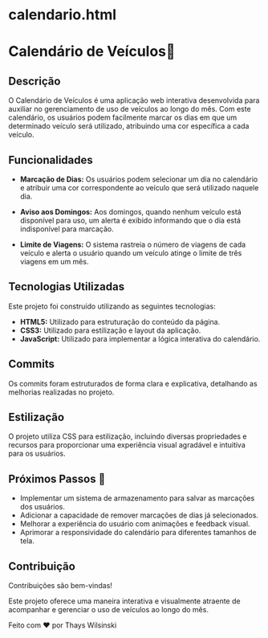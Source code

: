 # calendario.html

# Calendário de Veículos📅

## Descrição

O Calendário de Veículos é uma aplicação web interativa desenvolvida para auxiliar no gerenciamento de uso de veículos ao longo do mês. Com este calendário, os usuários podem facilmente marcar os dias em que um determinado veículo será utilizado, atribuindo uma cor específica a cada veículo.

## Funcionalidades

- **Marcação de Dias:** Os usuários podem selecionar um dia no calendário e atribuir uma cor correspondente ao veículo que será utilizado naquele dia.

- **Aviso aos Domingos:** Aos domingos, quando nenhum veículo está disponível para uso, um alerta é exibido informando que o dia está indisponível para marcação.

- **Limite de Viagens:** O sistema rastreia o número de viagens de cada veículo e alerta o usuário quando um veículo atinge o limite de três viagens em um mês.

## Tecnologias Utilizadas

Este projeto foi construído utilizando as seguintes tecnologias:

- **HTML5:** Utilizado para estruturação do conteúdo da página.
- **CSS3:** Utilizado para estilização e layout da aplicação.
- **JavaScript:** Utilizado para implementar a lógica interativa do calendário.

## Commits

Os commits foram estruturados de forma clara e explicativa, detalhando as melhorias realizadas no projeto.

## Estilização

O projeto utiliza CSS para estilização, incluindo diversas propriedades e recursos para proporcionar uma experiência visual agradável e intuitiva para os usuários.

## Próximos Passos 🚀

- Implementar um sistema de armazenamento para salvar as marcações dos usuários.
- Adicionar a capacidade de remover marcações de dias já selecionados.
- Melhorar a experiência do usuário com animações e feedback visual.
- Aprimorar a responsividade do calendário para diferentes tamanhos de tela.

## Contribuição

Contribuições são bem-vindas!

Este projeto oferece uma maneira interativa e visualmente atraente de acompanhar e gerenciar o uso de veículos ao longo do mês.

Feito com ❤️ por Thays Wilsinski
```





